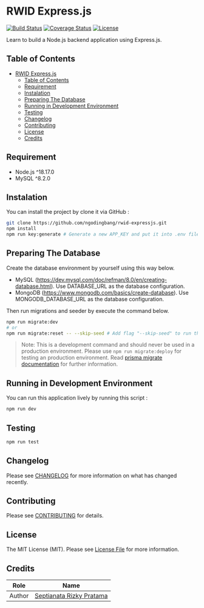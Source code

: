 # RWID Express.js

[![Build Status][build-status-image]][build-status-url]
[![Coverage Status][coverage-status-image]][coverage-status-url]
[![License][license-image]][license-url]

Learn to build a Node.js backend application using Express.js.

## Table of Contents

- [RWID Express.js](#rwid-expressjs)
  - [Table of Contents](#table-of-contents)
  - [Requirement](#requirement)
  - [Instalation](#instalation)
  - [Preparing The Database](#preparing-the-database)
  - [Running in Development Environment](#running-in-development-environment)
  - [Testing](#testing)
  - [Changelog](#changelog)
  - [Contributing](#contributing)
  - [License](#license)
  - [Credits](#credits)

## Requirement

- Node.js ^18.17.0
- MySQL ^8.2.0

## Instalation

You can install the project by clone it via GitHub :

```bash
git clone https://github.com/ngodingbang/rwid-expressjs.git
npm install
npm run key:generate # Generate a new APP_KEY and put it into .env file (use flag "-- --show" to only display the key into the terminal).
```

## Preparing The Database

Create the database environment by yourself using this way below.

- MySQL (<https://dev.mysql.com/doc/refman/8.0/en/creating-database.html>). Use DATABASE_URL as the database configuration.
- MongoDB (<https://www.mongodb.com/basics/create-database>). Use MONGODB_DATABASE_URL as the database configuration.

Then run migrations and seeder by execute the command below.

```bash
npm run migrate:dev
# or
npm run migrate:reset -- --skip-seed # Add flag "--skip-seed" to run the migration without seeding and flag "--source_path=YOUR_ENV_PATH" to change the default .env path value.
```

> Note: This is a development command and should never be used in a production environment. Please use `npm run migrate:deploy` for testing an production environment. Read [prisma migrate documentation][prisma-migrate-documentation-url] for further information.

## Running in Development Environment

You can run this application lively by running this script :

```bash
npm run dev
```

## Testing

```bash
npm run test
```

## Changelog

Please see [CHANGELOG](CHANGELOG.md) for more information on what has changed recently.

## Contributing

Please see [CONTRIBUTING](CONTRIBUTING.md) for details.

## License

The MIT License (MIT). Please see [License File][license-url] for more information.

## Credits

| Role   | Name                                                     |
| ------ | -------------------------------------------------------- |
| Author | [Septianata Rizky Pratama](https://github.com/ianriizky) |

[build-status-image]: https://github.com/ngodingbang/rwid-expressjs/actions/workflows/nodejs-ci.yml/badge.svg
[build-status-url]: https://github.com/ngodingbang/rwid-expressjs/actions/workflows/nodejs-ci.yml
[coverage-status-image]: https://codecov.io/gh/ngodingbang/rwid-expressjs/branch/main/graph/badge.svg
[coverage-status-url]: https://codecov.io/gh/ngodingbang/rwid-expressjs
[license-image]: https://badgen.net/github/license/ngodingbang/rwid-expressjs
[license-url]: LICENSE.md
[prisma-migrate-documentation-url]: https://www.prisma.io/docs/orm/prisma-migrate
